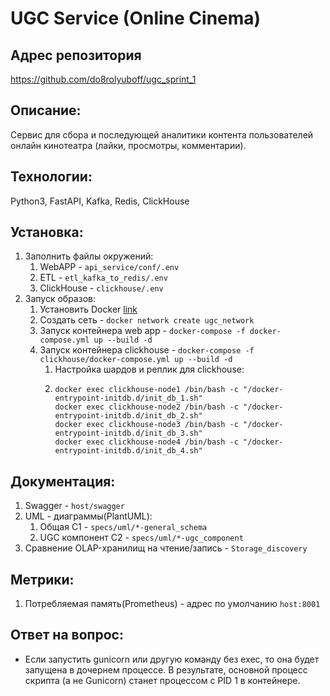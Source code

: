 # UGC Service (Online Cinema)

## Адрес репозитория
https://github.com/do8rolyuboff/ugc_sprint_1

## Описание:
Сервис для сбора и последующей аналитики контента пользователей онлайн кинотеатра (лайки, просмотры, комментарии).

## Технологии:
Python3, FastAPI, Kafka, Redis, ClickHouse

## Установка:
1. Заполнить файлы окружений:
   1. WebAPP - `api_service/conf/.env`
   2. ETL - `etl_kafka_to_redis/.env`
   3. ClickHouse - `clickhouse/.env`
2. Запуск образов:
   1. Установить Docker [link](https://docs.docker.com/engine/install/)
   2. Создать сеть - `docker network create ugc_network`
   3. Запуск контейнера web app - `docker-compose -f docker-compose.yml up --build -d`
   4. Запуск контейнера clickhouse - `docker-compose -f clickhouse/docker-compose.yml up --build -d`
      1. Настройка шардов и реплик для clickhouse:
      2. ```
         docker exec clickhouse-node1 /bin/bash -c "/docker-entrypoint-initdb.d/init_db_1.sh"
         docker exec clickhouse-node2 /bin/bash -c "/docker-entrypoint-initdb.d/init_db_2.sh"
         docker exec clickhouse-node3 /bin/bash -c "/docker-entrypoint-initdb.d/init_db_3.sh"
         docker exec clickhouse-node4 /bin/bash -c "/docker-entrypoint-initdb.d/init_db_4.sh"
         ```

## Документация:
1. Swagger - `host/swagger`
2. UML - диаграммы(PlantUML):
   1. Общая С1 - `specs/uml/*-general_schema`
   2. UGC компонент C2 - `specs/uml/*-ugc_component`
3. Сравнение OLAP-хранилищ на чтение/запись - `Storage_discovery`

## Метрики:
1. Потребляемая память(Prometheus) - адрес по умолчанию `host:8001`

## Ответ на вопрос:
* Если запустить gunicorn или другую команду без exec, то она будет запущена в дочернем процессе. В результате, основной процесс скрипта (а не Gunicorn) станет процессом с PID 1 в контейнере.
